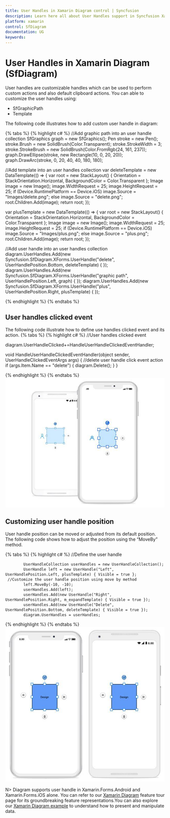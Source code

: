 ```yaml
---
title: User Handles in Xamarin Diagram control | Syncfusion
description: Learn here all about User Handles support in Syncfusion Xamarin Diagram (SfDiagram) control and more.
platform: xamarin
control: SfDiagram
documentation: UG
keywords: 
---
```

# User Handles in Xamarin Diagram (SfDiagram)

User handles are customizable handles which can be used to perform custom actions and also default clipboard actions. You can able to customize the user handles using:
* SfGraphicPath
* Template

The following code illustrates how to add custom user handle in diagram:

{% tabs %}
{% highlight c# %}
//Add graphic path into an user handle collection
SfGraphics graph = new SfGraphics();
Pen stroke = new Pen();
stroke.Brush = new SolidBrush(Color.Transparent);
stroke.StrokeWidth = 3;
stroke.StrokeBrush = new SolidBrush(Color.FromRgb(24, 161, 237));
graph.DrawEllipse(stroke, new Rectangle(10, 0, 20, 20));
graph.DrawArc(stroke, 0, 20, 40, 40, 180, 180);

//Add template into an user handles collection
var deleteTemplate = new DataTemplate(() =>
{
  var root = new StackLayout()
  {
   Orientation = StackOrientation.Horizontal,
   BackgroundColor = Color.Transparent
  };
Image image = new Image();
image.WidthRequest = 25;
image.HeightRequest = 25;
if (Device.RuntimePlatform == Device.iOS)
image.Source = "Images/delete.png";
else 
image.Source = "delete.png";
root.Children.Add(image);
return root;
});

var plusTemplate = new DataTemplate(() =>
{
  var root = new StackLayout()
  {
   Orientation = StackOrientation.Horizontal,
   BackgroundColor = Color.Transparent
  };
Image image = new Image();
image.WidthRequest = 25;
image.HeightRequest = 25;
if (Device.RuntimePlatform == Device.iOS)
image.Source = "Images/plus.png";
else 
image.Source = "plus.png";
root.Children.Add(image);
return root;
});

//Add user handle into an user handles collection 
diagram.UserHandles.Add(new Syncfusion.SfDiagram.XForms.UserHandle("delete", UserHandlePosition.Bottom, deleteTemplate) { });
diagram.UserHandles.Add(new Syncfusion.SfDiagram.XForms.UserHandle("graphic path", UserHandlePosition.Left, graph) { });
diagram.UserHandles.Add(new Syncfusion.SfDiagram.XForms.UserHandle("plus", UserHandlePosition.Right, plusTemplate) { });

{% endhighlight %}
{% endtabs %}

## User handles clicked event
The following code illustrate how to define use handles clicked event and its action.
{% tabs %}
{% highlight c# %}
//User handles clicked event

diagram.UserHandleClicked+=HandleUserHandleClickedEventHandler;

void HandleUserHandleClickedEventHandler(object sender, UserHandleClickedEventArgs args)
{
     //delete user handle click event action
     if (args.Item.Name == "delete")
     {
         diagram.Delete();
     }
}

{% endhighlight %}
{% endtabs %}
![Userhandle in Xamarin.Forms diagram](Userhandles_images/Userhandles_img1.jpeg)

## Customizing user handle position
User handle position can be moved or adjusted from its default position. The following code shows how to adjust the position using the “MoveBy” method.

{% tabs %}
{% highlight c# %}
     //Define the user handle 

            UserHandleCollection userHandles = new UserHandleCollection();
            UserHandle left = new UserHandle("Left", UserHandlePosition.Left, plusTemplate) { Visible = true };
     //Customize the user handle position using move by method
            left.MoveBy(-10, -10);
            userHandles.Add(left);
            userHandles.Add(new UserHandle("Right", UserHandlePosition.Right, m_expandTemplate) { Visible = true });
            userHandles.Add(new UserHandle("Delete", UserHandlePosition.Bottom, deleteTemplate) { Visible = true });
            diagram.UserHandles = userHandles;
{% endhighlight %}
{% endtabs %}
![Customize user handle position in Xamarin.Forms diagram](Userhandles_images/Userhandles_img2.jpeg)

N> Diagram supports user handle in Xamarin.Forms.Android and Xamarin.Forms.iOS alone. You can refer to our [Xamarin Diagram](https://www.syncfusion.com/xamarin-ui-controls/xamarin-diagram) feature tour page for its groundbreaking feature representations.You can also explore our [Xamarin Diagram example](https://github.com/syncfusion/xamarin-demos/tree/master/Forms/Diagram) to understand how to present and manipulate data.